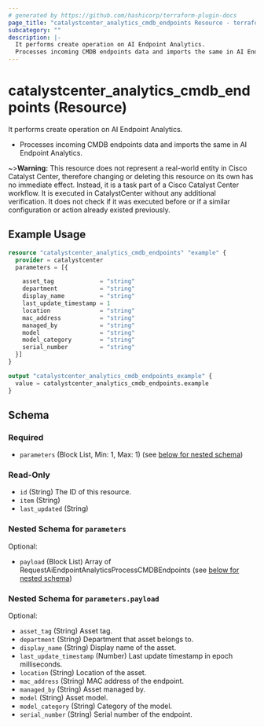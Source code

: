 ```yaml
---
# generated by https://github.com/hashicorp/terraform-plugin-docs
page_title: "catalystcenter_analytics_cmdb_endpoints Resource - terraform-provider-catalystcenter"
subcategory: ""
description: |-
  It performs create operation on AI Endpoint Analytics.
  Processes incoming CMDB endpoints data and imports the same in AI Endpoint Analytics.
---
```


# catalystcenter_analytics_cmdb_endpoints (Resource)

It performs create operation on AI Endpoint Analytics.

- Processes incoming CMDB endpoints data and imports the same in AI Endpoint Analytics.


~>**Warning:**
This resource does not represent a real-world entity in Cisco Catalyst Center, therefore changing or deleting this resource on its own has no immediate effect.
Instead, it is a task part of a Cisco Catalyst Center workflow. It is executed in CatalystCenter without any additional verification. It does not check if it was executed before or if a similar configuration or action already existed previously.

## Example Usage

```terraform
resource "catalystcenter_analytics_cmdb_endpoints" "example" {
  provider = catalystcenter
  parameters = [{

    asset_tag             = "string"
    department            = "string"
    display_name          = "string"
    last_update_timestamp = 1
    location              = "string"
    mac_address           = "string"
    managed_by            = "string"
    model                 = "string"
    model_category        = "string"
    serial_number         = "string"
  }]
}

output "catalystcenter_analytics_cmdb_endpoints_example" {
  value = catalystcenter_analytics_cmdb_endpoints.example
}
```

<!-- schema generated by tfplugindocs -->
## Schema

### Required

- `parameters` (Block List, Min: 1, Max: 1) (see [below for nested schema](#nestedblock--parameters))

### Read-Only

- `id` (String) The ID of this resource.
- `item` (String)
- `last_updated` (String)

<a id="nestedblock--parameters"></a>
### Nested Schema for `parameters`

Optional:

- `payload` (Block List) Array of RequestAiEndpointAnalyticsProcessCMDBEndpoints (see [below for nested schema](#nestedblock--parameters--payload))

<a id="nestedblock--parameters--payload"></a>
### Nested Schema for `parameters.payload`

Optional:

- `asset_tag` (String) Asset tag.
- `department` (String) Department that asset belongs to.
- `display_name` (String) Display name of the asset.
- `last_update_timestamp` (Number) Last update timestamp in epoch milliseconds.
- `location` (String) Location of the asset.
- `mac_address` (String) MAC address of the endpoint.
- `managed_by` (String) Asset managed by.
- `model` (String) Asset model.
- `model_category` (String) Category of the model.
- `serial_number` (String) Serial number of the endpoint.
